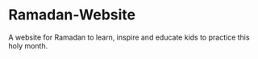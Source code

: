 # Ramadan-Website
A website for Ramadan to learn, inspire and educate kids to practice this holy month.

